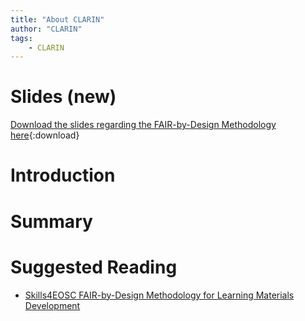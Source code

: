```yaml
---
title: "About CLARIN"
author: "CLARIN"
tags: 
    - CLARIN
---
```


# Slides (new)

[Download the slides regarding the FAIR-by-Design Methodology here](https://github.com/FAIR-by-Design-Methodology/IDCC24workshop/raw/main/resources/02%20Skills4EOSC/Skills4EOSC-IDCCworkshop_FAIR-by-Design_Methodology.pptx){:download}


# Introduction


# Summary 



# Suggested Reading

- [Skills4EOSC FAIR-by-Design Methodology for Learning Materials Development](https://zenodo.org/records/8419242)



